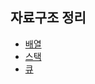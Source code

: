 ## 자료구조 정리

- [배열](https://github.com/wayandway/algorithms-javascript/blob/main/handbook/data-structures/array.md)
- [스택](https://github.com/wayandway/algorithms-javascript/blob/main/handbook/data-structures/stack.md)
- [큐](https://github.com/wayandway/algorithms-javascript/blob/main/handbook/data-structures/queue.md)
